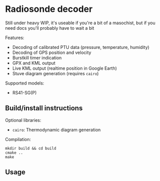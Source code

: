 Radiosonde decoder
==================

Still under heavy WIP, it's useable if you're a bit of a masochist, but if you
need docs you'll probably have to wait a bit

Features:
- Decoding of calibrated PTU data (pressure, temperature, humidity)
- Decoding of GPS position and velocity
- Burstkill timer indication
- GPX and KML output
- Live KML output (realtime position in Google Earth)
- Stuve diagram generation (requires `cairo`)

Supported models:
- RS41-SG(P)

Build/install instructions
--------------------------
Optional libraries: 
- `cairo`: Thermodynamic diagram generation

Compilation:
```
mkdir build && cd build
cmake ..
make
```

Usage
-----
